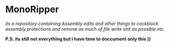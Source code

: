 # MonoRipper
_its a repository containing Assembly edits and other things to cockblock assembly protections and remove as much of file write shit as possible etc._

__P.S. its still not everything but i have time to doccument only this ))__
